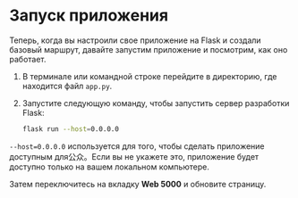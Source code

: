 # Запуск приложения

Теперь, когда вы настроили свое приложение на Flask и создали базовый маршрут, давайте запустим приложение и посмотрим, как оно работает.

1. В терминале или командной строке перейдите в директорию, где находится файл `app.py`.
2. Запустите следующую команду, чтобы запустить сервер разработки Flask:

   ```bash
   flask run --host=0.0.0.0
   ```

`--host=0.0.0.0` используется для того, чтобы сделать приложение доступным для公众。Если вы не укажете это, приложение будет доступно только на вашем локальном компьютере.

Затем переключитесь на вкладку **Web 5000** и обновите страницу.

